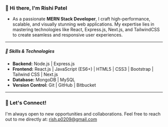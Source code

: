 ### 👋 Hi there, I'm Rishi Patel

- As a passionate **MERN Stack Developer**, I craft high-performance, scalable, and visually stunning web applications. My expertise lies in mastering technologies like React, Express.js, Next.js, and TailwindCSS to create seamless and responsive user experiences.
---

##### 💼 Skills & Technologies

- **Backend:** Node.js | Express.js
- **Frontend:** React.js | JavaScript (ES6+) | HTML5 | CSS3 | Bootstrap | Tailwind CSS | Next.js
- **Database:** MongoDB | MySQL
- **Version Control:** Git | GitHub | Bitbucket

---

### 📧 Let's Connect!

I'm always open to new opportunities and collaborations. Feel free to reach out to me directly at: [rish.p0209@gmail.com](mailto:rish.p0209@gmail.com)



